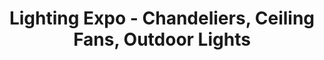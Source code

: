 ---
title: "Lighting Expo - Chandeliers, Ceiling Fans, Outdoor Lights"
url: /wayne/lighting-expo-chandeliers-ceiling-fans-outdoor-lights/
shop: lamps
---